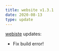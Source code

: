 ```yaml
---
title: website v1.3.1
date: 2020-08-13
type: update
---
```


[webiste](https://codeforfaith.com) updates:

- Fix build error!
